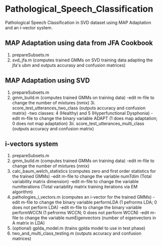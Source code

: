 # Pathological_Speech_Classification
Pathological Speech Classification in SVD dataset using MAP Adaptation and an i-vector system.


## MAP Adaptation using data from JFA Cookbook
1. prepareSubsets.m
2. svd_jfa.m (computes trained GMMs on SVD training data adapting the jfa's ubm and outputs accurasy and confusion matrices)

## MAP Adaptation using SVD
1. prepareSubsets.m
2.    gmm_build.m (computes trained GMMs on training data)
	-edit m-file to change the number of mixtures (nmix)
3i.    score_test_utterances_two_class (outputs accuracy and confusion matrix)
	-two classes: 4 (Healthy) and 5 (Hyperfunctional Dysphonia)
	-edit m-file to change the binary variable ADAPT (1 does map adaptation; 0 does not map adaptation)
3ii.    score_test_utterances_multi_class (outputs accuracy and confusion matrix)

## i-vectors system
1. prepareSubsets.m
2. gmm_build.m (computes trained GMMs on training data)
-edit m-file to change the number of mixtures (nmix)
3. calc_baum_welch_statistics (computes zero and first order statistics for the trained GMMs)
-edit m-file to change the variable numTdim (Total variability matrix dimension)
-edit m-file to change the variable numIterations (Total variability matrix training iterations via EM algorithm)
4. pathologies_i_vectors.m (computes an i-vector for the trained GMMs)
-edit m-file to change the binary variable performLDA (1 pefrorms LDA; 0 does not perform LDA)
-edit m-file to change the binary variable performWCCN (1 pefrorms WCCN; 0 does not perform WCCN)
-edit m-file to change the variable numEigenvectors (number of eigenvectors in A matrix in LDA)
5. (optional) gplda_model.m (trains gplda model to use in test phase)
6. two_and_multi_class_testing.m (outputs accuracy and confusion matrices)
